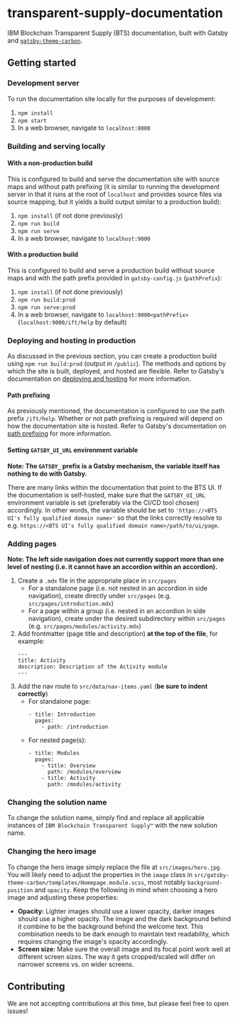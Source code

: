 # transparent-supply-documentation

IBM Blockchain Transparent Supply (BTS) documentation, built with Gatsby and
[`gatsby-theme-carbon`](https://github.com/carbon-design-system/gatsby-theme-carbon).

## Getting started

### Development server

To run the documentation site locally for the purposes of development:

1. `npm install`
2. `npm start`
3. In a web browser, navigate to `localhost:8000`

### Building and serving locally

#### With a non-production build

This is configured to build and serve the documentation site with source maps and without path
prefixing (it is similar to running the development server in that it runs at the root of
`localhost` and provides source files via source mapping, but it yields a build output similar to a
production build):

1. `npm install` (if not done previously)
2. `npm run build`
3. `npm run serve`
4. In a web browser, navigate to `localhost:9000`

#### With a production build

This is configured to build and serve a production build without source maps and with the path
prefix provided in `gatsby-config.js` (`pathPrefix`):

1. `npm install` (if not done previously)
2. `npm run build:prod`
3. `npm run serve:prod`
4. In a web browser, navigate to `localhost:9000<pathPrefix>` (`localhost:9000/ift/help` by default)

### Deploying and hosting in production

As discussed in the previous section, you can create a production build using `npm run build:prod`
(output in `/public`). The methods and options by which the site is built, deployed, and hosted are
flexible. Refer to Gatsby's documentation on [deploying and hosting](https://www.gatsbyjs.org/docs/deploying-and-hosting/)
for more information.

#### Path prefixing

As previously mentioned, the documentation is configured to use the path prefix `/ift/help`. Whether
or not path prefixing is required will depend on how the documentation site is hosted. Refer to
Gatsby's documentation on [path prefixing](https://www.gatsbyjs.org/docs/path-prefix/) for more
information.

#### Setting `GATSBY_UI_URL` environment variable

**Note: The `GATSBY_` prefix is a Gatsby mechanism, the variable itself has nothing to do with Gatsby.**

There are many links within the documentation that point to the BTS UI. If the documentation is
self-hosted, make sure that the `GATSBY_UI_URL` environment variable is set (preferably via the
CI/CD tool chosen) accordingly. In other words, the variable should be set to
`'https://<BTS UI's fully qualified domain name>'` so that the links correctly resolve to e.g.
`https://<BTS UI's fully qualified domain name>/path/to/ui/page`.

### Adding pages

**Note: The left side navigation does not currently support more than one level of nesting (i.e. it
cannot have an accordion within an accordion).**

1. Create a `.mdx` file in the appropriate place in `src/pages`
    * For a standalone page (i.e. not nested in an accordion in side navigation), create directly
      under `src/pages` (e.g. `src/pages/introduction.mdx`)
    * For a page within a group (i.e. nested in an accordion in side navigation), create under the
      desired subdirectory within `src/pages` (e.g. `src/pages/modules/activity.mdx`)
2. Add frontmatter (page title and description) **at the top of the file**, for example:
    ```
    ---
    title: Activity
    description: Description of the Activity module
    ---
    ```
3. Add the nav route to `src/data/nav-items.yaml` (**be sure to indent correctly**)
      * For standalone page:
        ```
        - title: Introduction
          pages:
            - path: /introduction
        ```
      * For nested page(s):
        ```
        - title: Modules
          pages:
            - title: Overview
              path: /modules/overview
            - title: Activity
              path: /modules/activity
        ```

### Changing the solution name

To change the solution name, simply find and replace all applicable instances of
`IBM Blockchain Transparent Supply™` with the new solution name.

### Changing the hero image

To change the hero image simply replace the file at `src/images/hero.jpg`. You will likely need to
adjust the properties in the `image` class in `src/gatsby-theme-carbon/templates/Homepage.module.scss`,
most notably `background-position` and `opacity`. Keep the following in mind when choosing a hero
image and adjusting these properties:

- **Opacity:** Lighter images should use a lower opacity, darker images should use a higher opacity.
  The image and the dark background behind it combine to be the background behind the welcome text.
  This combination needs to be dark enough to maintain text readability, which requires changing the
  image's opacity accordingly.
- **Screen size:** Make sure the overall image and its focal point work well at different screen
  sizes. The way it gets cropped/scaled will differ on narrower screens vs. on wider screens.

## Contributing

We are not accepting contributions at this time, but please feel free to open issues!
